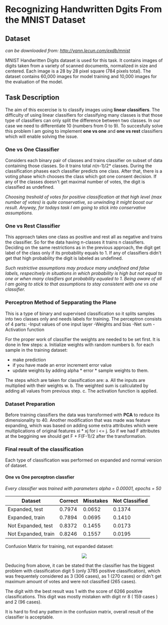 # Recognizing Handwritten Dgits From the MNIST Dataset

## Dataset
*can be downloaded from: http://yann.lecun.com/exdb/mnist*

MNIST Handwritten Digits dataset is used for this task. It contains images of digits taken from a variety of scanned documents, normalized in size and centered. Each image is a 28 by 28 pixel square (784 pixels total). The dataset contains 60,000 images for model training and 10,000 images for the evaluation of the model.

## Task Description
The aim of this excercise is to classify images using **linear classifiers**. The difficulty of using linear classifiers for classifying many classes is that those type of classifiers can only split the difference between two classes. In our case we need to differentiate 10 (numbers from 0 to 9). To succesfully solve this problem I am going to implement **one vs one** and **one vs rest** classifiers which will enable solving the issue. 

### One vs One Classifier
Considers each binary pair of classes and trains classifier on subset of data containing those classes. So it trains total *n*(n-1)/2* classes. During the classification phases each classifier predicts one class. After that, there is a voting phase which chooses the class which got one consent decision. If any of the classes doesn't get maximal number of votes, the digit is classified as undefined. 

*Choosing treshold of votes for positive classification at that high level (max number of votes) is quite conservative, so unwinding it might boost our result. Anyway, for todays task I am going to stick into conservative assumptions.*

### One vs Rest Classifier 
This approach takes one class as positive and rest all as negative and trains the classifier. So for the data having n-classes it trains n classifiers. Deciding on the same restrictions as in the previous approach, the digit get label of the class only if its probability equals to 1. If any of classifiers didn't get that high probability the digit is labeled as undefined.

*Such restrictive assumptions may produce many undefined and false labels, respecitvely in situations in which probability is high but not equal to one or when many clasifiers got probability equaled to 1. Being aware of all I am going to stick to that assumptions to stay consistent with one vs one classifier.*

### Perceptron Method of Sepparating the Plane
This is a type of binary and supervised classification so it splits samples into two classes only and needs labels for training. 
The perceptron consists of 4 parts:
-Input values of one input layer
-Weights and bias
-Net sum
-Activation function

For the proper work of classifier the weights are needed to be set first. It is done in few steps:
a. Initialize weights with random numbers
b. for each sample in the training dataset:
- make prediction
- if you have made an error increment error value
- update weights by adding alpha * error * sample weights to them.

The steps which are taken for classification are:
a. All the inputs are multiplied with their weights w.
b. The weighted sum is callculated by adding all values from previous step.
c. The activation function is applied. 

### Dataset Preparation

Before training classifiers the data was transformed with **PCA** to reduce its dimensionality to 40. 
Another modification that was made was feature expanding, which was based on adding some extra attributes which were multiplications of original features xi * xj for i <= j. So if we had F attributes at the beggining we should get F + F(F-1)/2 after the transformation. 

### Final result of the classification
Each type of classification was performed on expanded and normal version of dataset.

#### One vs One perceptron classfier

*Every classifier was trained with parameters alpha = 0.00001, epochs = 50*

| Dataset               | Correct     | Misstakes | Not Classified  |
| ----------------------| ----------- |-----------|-----------------|
| Expanded, test        | 0.7974      | 0.0652    | 0.1374          |
| Expanded, train       | 0.7894      | 0.0695    | 0.1410          |
| Not Expanded, test    | 0.8372      | 0.1455    | 0.0173          |
| Not Expanded, train   | 0.8246      | 0.1557    | 0.0195          |

Confusion Matrix for training, not expanded dataset:

<p align="center">
  <img src = "https://imgur.com/NsmNBCc.png"/>
</p>

Deducing from above, it can be stated that the classifier has the biggest problem with classification digit 5 (only 3785 positive classification), which was frequentely considered as 3 (306 cases), as 1 (270 cases) or didn't get maximum amount of votes and were not classified (265 cases).

The digit with the best result was 1 with the score of 6266 positive classifications. This digit was mostly mistaken with digit nr 8 ( 159 cases ) and 2 (96 cases).

It is hard to find any pattern in the confusion matrix, overall result of the classifier is acceptable. 


